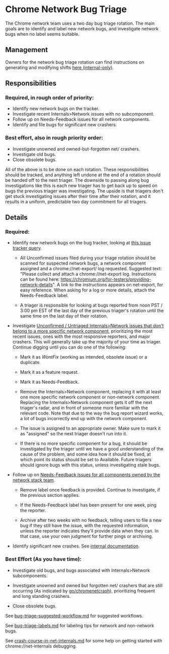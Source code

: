 # Chrome Network Bug Triage

The Chrome network team uses a two day bug triage rotation.  The main goals are
to identify and label new network bugs, and investigate network bugs when no
label seems suitable.

## Management

Owners for the network bug triage rotation can find instructions on
generating and modifying shifts
[here (internal-only)](https://goto.google.com/pflvb).

## Responsibilities

### Required, in rough order of priority:
* Identify new network bugs on the tracker.
* Investigate recent Internals>Network issues with no subcomponent.
* Follow up on Needs-Feedback issues for all network components.
* Identify and file bugs for significant new crashers.

### Best effort, also in rough priority order:
* Investigate unowned and owned-but-forgotten net/ crashers.
* Investigate old bugs.
* Close obsolete bugs.

All of the above is to be done on each rotation.  These responsibilities should
be tracked, and anything left undone at the end of a rotation should be handed
off to the next triager.  The downside to passing along bug investigations like
this is each new triager has to get back up to speed on bugs the previous
triager was investigating.  The upside is that triagers don't get stuck
investigating issues after their time after their rotation, and it results in a
uniform, predictable two day commitment for all triagers.

## Details

### Required:

* Identify new network bugs on the bug tracker, looking at [this issue tracker
  query](https://bugs.chromium.org/p/chromium/issues/list?q=status%3Aunconfirmed+-commentby=425761728072-pa1bs18esuhp2cp2qfa1u9vb6p1v6kfu@developer.gserviceaccount.com&sort=-id&num=1000).

  * All Unconfirmed issues filed during your triage rotation should be scanned
    for suspected network bugs, a network component assigned and a
    chrome://net-export/ log requested.  Suggested text: "Please collect and
    attach a chrome://net-export log. Instructions can be found here:
    https://chromium.org/for-testers/providing-network-details".
    A link to the instructions appears on net-export, for easy reference.
    When asking for a log or more details, attach the Needs-Feedback label.

  * A triager is responsible for looking at bugs reported from noon PST /
    3:00 pm EST of the last day of the previous triager's rotation until the
    same time on the last day of their rotation.

* Investigate [Unconfirmed / Untriaged Internals>Network issues that don't belong to a more specific network component](https://bugs.chromium.org/p/chromium/issues/list?can=2&q=component%3DInternals%3ENetwork+status%3AUnconfirmed,Untriaged+-label:Needs-Feedback&sort=-modified),
  prioritizing the most recent issues, ones with the most responsive reporters,
  and major crashers.  This will generally take up the majority of your time as
  triager. Continue digging until you can do one of the following:

    * Mark it as *WontFix* (working as intended, obsolete issue) or a
      duplicate.

    * Mark it as a feature request.

    * Mark it as Needs-Feedback.

    * Remove the Internals>Network component, replacing it with at least one
      more specific network component or non-network component. Replacing the
      Internals>Network component gets it off the next triager's radar, and
      in front of someone more familiar with the relevant code.  Note that
      due to the way the bug report wizard works, a lot of bugs incorrectly end
      up with the network component.

    * The issue is assigned to an appropriate owner.  Make sure to mark it as
      "assigned" so the next triager doesn't run into it.

    * If there is no more specific component for a bug, it should be
      investigated by the triager until we have a good understanding of the
      cause of the problem, and some idea how it should be fixed, at which point
      its status should be set to Available.  Future triagers should ignore bugs
      with this status, unless investigating stale bugs.

* Follow up on [Needs-Feedback issues for all components owned by the network stack team](https://bugs.chromium.org/p/chromium/issues/list?q=component%3AInternals%3ENetwork+-component%3AInternals%3ENetwork%3EDataProxy+-component%3AInternals%3ENetwork%3EDataUse+-component%3AInternals%3ENetwork%3EVPN+Needs%3DFeedback&sort=-modified).

    * Remove label once feedback is provided.  Continue to investigate, if
      the previous section applies.

    * If the Needs-Feedback label has been present for one week, ping the
      reporter.

    * Archive after two weeks with no feedback, telling users to file a new
      bug if they still have the issue, with the requested information, unless
      the reporter indicates they'll provide data when they can.  In that case,
      use your own judgment for further pings or archiving.

* Identify significant new crashes. See [internal documentation](https://goto.google.com/network_triage_internal#looking-for-new-crashers).

### Best Effort (As you have time):

* Investigate old bugs, and bugs associated with Internals>Network
  subcomponents.

* Investigate unowned and owned but forgotten net/ crashers that are still
  occurring (As indicated by
  [go/chromenetcrash](https://goto.google.com/chromenetcrash)), prioritizing
  frequent and long standing crashers.

* Close obsolete bugs.

See [bug-triage-suggested-workflow.md](bug-triage-suggested-workflow.md) for
suggested workflows.

See [bug-triage-labels.md](bug-triage-labels.md) for labeling tips for network
and non-network bugs.

See [crash-course-in-net-internals.md](crash-course-in-net-internals.md) for
some help on getting started with chrome://net-internals debugging.
